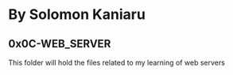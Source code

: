 # By Solomon Kaniaru
## 0x0C-WEB_SERVER

This folder will hold the files related to my learning of web servers 